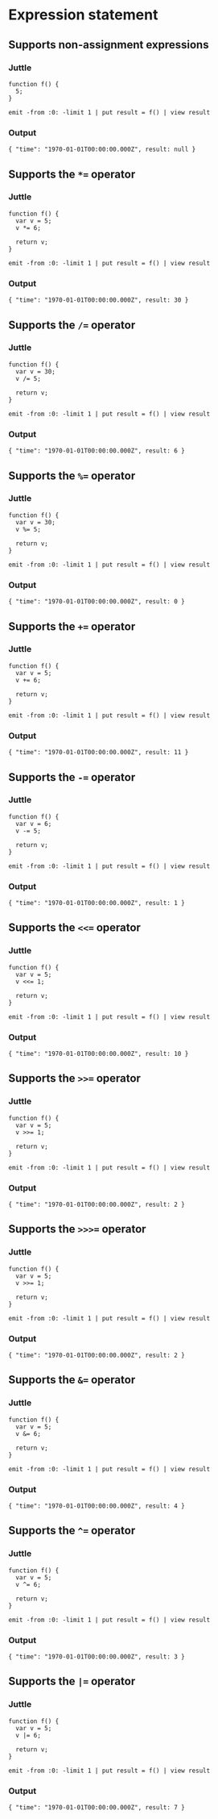 # Expression statement

## Supports non-assignment expressions

### Juttle

    function f() {
      5;
    }

    emit -from :0: -limit 1 | put result = f() | view result

### Output

    { "time": "1970-01-01T00:00:00.000Z", result: null }

## Supports the `*=` operator

### Juttle

    function f() {
      var v = 5;
      v *= 6;

      return v;
    }

    emit -from :0: -limit 1 | put result = f() | view result

### Output

    { "time": "1970-01-01T00:00:00.000Z", result: 30 }

## Supports the `/=` operator

### Juttle

    function f() {
      var v = 30;
      v /= 5;

      return v;
    }

    emit -from :0: -limit 1 | put result = f() | view result

### Output

    { "time": "1970-01-01T00:00:00.000Z", result: 6 }

## Supports the `%=` operator

### Juttle

    function f() {
      var v = 30;
      v %= 5;

      return v;
    }

    emit -from :0: -limit 1 | put result = f() | view result

### Output

    { "time": "1970-01-01T00:00:00.000Z", result: 0 }

## Supports the `+=` operator

### Juttle

    function f() {
      var v = 5;
      v += 6;

      return v;
    }

    emit -from :0: -limit 1 | put result = f() | view result

### Output

    { "time": "1970-01-01T00:00:00.000Z", result: 11 }

## Supports the `-=` operator

### Juttle

    function f() {
      var v = 6;
      v -= 5;

      return v;
    }

    emit -from :0: -limit 1 | put result = f() | view result

### Output

    { "time": "1970-01-01T00:00:00.000Z", result: 1 }

## Supports the `<<=` operator

### Juttle

    function f() {
      var v = 5;
      v <<= 1;

      return v;
    }

    emit -from :0: -limit 1 | put result = f() | view result

### Output

    { "time": "1970-01-01T00:00:00.000Z", result: 10 }

## Supports the `>>=` operator

### Juttle

    function f() {
      var v = 5;
      v >>= 1;

      return v;
    }

    emit -from :0: -limit 1 | put result = f() | view result

### Output

    { "time": "1970-01-01T00:00:00.000Z", result: 2 }

## Supports the `>>>=` operator

### Juttle

    function f() {
      var v = 5;
      v >>= 1;

      return v;
    }

    emit -from :0: -limit 1 | put result = f() | view result

### Output

    { "time": "1970-01-01T00:00:00.000Z", result: 2 }

## Supports the `&=` operator

### Juttle

    function f() {
      var v = 5;
      v &= 6;

      return v;
    }

    emit -from :0: -limit 1 | put result = f() | view result

### Output

    { "time": "1970-01-01T00:00:00.000Z", result: 4 }

## Supports the `^=` operator

### Juttle

    function f() {
      var v = 5;
      v ^= 6;

      return v;
    }

    emit -from :0: -limit 1 | put result = f() | view result

### Output

    { "time": "1970-01-01T00:00:00.000Z", result: 3 }

## Supports the `|=` operator

### Juttle

    function f() {
      var v = 5;
      v |= 6;

      return v;
    }

    emit -from :0: -limit 1 | put result = f() | view result

### Output

    { "time": "1970-01-01T00:00:00.000Z", result: 7 }
